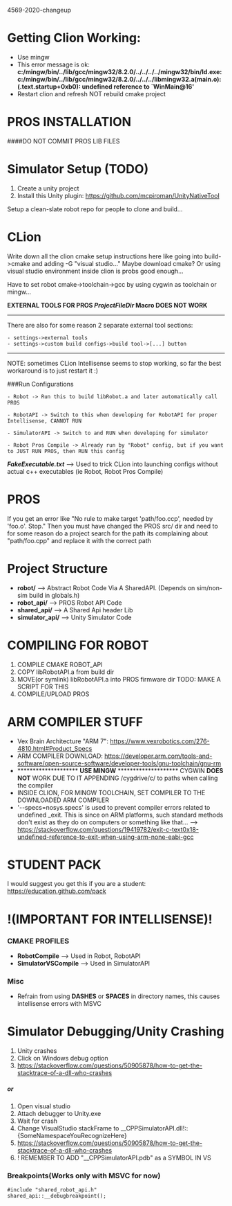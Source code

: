 4569-2020-changeup

# Getting Clion Working:
- Use mingw
- This error message is ok: <b>c:/mingw/bin/../lib/gcc/mingw32/8.2.0/../../../../mingw32/bin/ld.exe: c:/mingw/bin/../lib/gcc/mingw32/8.2.0/../../../libmingw32.a(main.o):(.text.startup+0xb0): undefined reference to `WinMain@16'</b>
- Restart clion and refresh NOT rebuild cmake project



# PROS INSTALLATION
 ####DO NOT COMMIT PROS LIB FILES
 

# Simulator Setup (TODO)
1. Create a unity project
2. Install this Unity plugin: https://github.com/mcpiroman/UnityNativeTool

Setup a clean-slate robot repo for people to clone and build...

# CLion
Write down all the clion cmake setup instructions here like going into build->cmake and adding -G "visual studio..."
Maybe download cmake? Or using visual studio environment inside clion is probs good enough...

Have to set robot cmake->toolchain->gcc by using cygwin as toolchain or mingw...

**EXTERNAL TOOLS FOR PROS $ProjectFileDir$ Macro DOES NOT WORK**

___
There are also for some reason 2 separate external tool sections:
```
- settings->external tools
- settings->custom build configs->build tool->[...] button
```
___

NOTE: sometimes CLion Intellisense seems to stop working, so far the best workaround is to just restart it :)

###Run Configurations
```
- Robot -> Run this to build libRobot.a and later automatically call PROS

- RobotAPI -> Switch to this when developing for RobotAPI for proper Intellisense, CANNOT RUN

- SimulatorAPI -> Switch to and RUN when developing for simulator

- Robot Pros Compile -> Already run by "Robot" config, but if you want to JUST RUN PROS, then RUN this config 
```

_**FakeExecutable.txt**_ --> Used to trick CLion into launching configs without actual c++ executables (ie Robot, Robot Pros Compile)

# PROS
If you get an error like "No rule to make target 'path/foo.ccp', needed by 'foo.o'. Stop." Then you must have changed the
PROS src/ dir and need to for some reason do a project search for the path its complaining about "path/foo.cpp" and replace
it with the correct path


# Project Structure
* **robot/** --> Abstract Robot Code Via A SharedAPI. (Depends on sim/non-sim build in globals.h)
* **robot_api/** --> PROS Robot API Code
* **shared_api/** --> A Shared Api header Lib
* **simulator_api/** --> Unity Simulator Code

# COMPILING FOR ROBOT
1. COMPILE CMAKE ROBOT_API
2. COPY libRobotAPI.a from build dir
3. MOVE(or symlink) libRobotAPI.a into PROS firmware dir TODO: MAKE A SCRIPT FOR THIS
4. COMPILE/UPLOAD PROS

# ARM COMPILER STUFF
* Vex Brain Architecture "ARM 7": https://www.vexrobotics.com/276-4810.html#Product_Specs
* ARM COMPILER DOWNLOAD: https://developer.arm.com/tools-and-software/open-source-software/developer-tools/gnu-toolchain/gnu-rm
* ******************** **USE MINGW** ******************** CYGWIN **DOES NOT** WORK DUE TO IT APPENDING /cygdrive/c/ to paths when calling the compiler
* INSIDE CLION, FOR MINGW TOOLCHAIN, SET COMPILER TO THE DOWNLOADED ARM COMPILER
* '--specs=nosys.specs' is used to prevent compiler errors related to undefined _exit. This is since on ARM platforms,
such standard methods don't exist as they do on computers or something like that... --> https://stackoverflow.com/questions/19419782/exit-c-text0x18-undefined-reference-to-exit-when-using-arm-none-eabi-gcc

# STUDENT PACK
I would suggest you get this if you are a student: https://education.github.com/pack


# !(IMPORTANT FOR INTELLISENSE)!
### CMAKE PROFILES
* **RobotCompile** --> Used in Robot, RobotAPI
* **SimulatorVSCompile** --> Used in SimulatorAPI
### Misc
* Refrain from using **DASHES** or **SPACES** in directory names, this causes intellisense errors with MSVC 

# Simulator Debugging/Unity Crashing
1. Unity crashes
2. Click on Windows debug option
3. https://stackoverflow.com/questions/50905878/how-to-get-the-stacktrace-of-a-dll-who-crashes
##### or
1. Open visual studio
2. Attach debugger to Unity.exe
3. Wait for crash
4. Change VisualStudio stackFrame to __CPPSimulatorAPI.dll!::{SomeNamespaceYouRecognizeHere}
5. https://stackoverflow.com/questions/50905878/how-to-get-the-stacktrace-of-a-dll-who-crashes
6. ! REMEMBER TO ADD "__CPPSimulatorAPI.pdb" as a SYMBOL IN VS

### Breakpoints(Works only with MSVC for now)
```
#include "shared_robot_api.h"
shared_api::__debugbreakpoint();
```